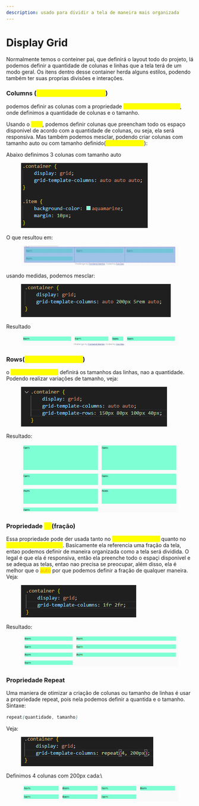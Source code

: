 ```yaml
---
description: usado para dividir a tela de maneira mais organizada
---
```


# Display Grid

Normalmente temos o conteiner pai, que definirá o layout todo do projeto, lá podemos definir a quantidade de colunas e linhas que a tela terá de um modo geral. Os itens dentro desse container herda alguns estilos, podendo também ter suas proprias divisões e interações.&#x20;

### Columns (<mark style="color:yellow;">grid-tamplete-columns</mark>)

podemos definir as colunas com a propriedade <mark style="color:yellow;">grid-tamplete-columns</mark>, onde definimos a quantidade de colunas e o tamanho.

Usando o <mark style="color:yellow;">**auto**</mark>, podemos definir colunas que preencham todo os espaço disponivel de acordo com a quantidade de colunas, ou seja, ela será responsiva. Mas também podemos mesclar, podendo criar colunas com tamanho auto ou com tamanho definido(<mark style="color:yellow;">**pixels, rem, em**</mark>):

Abaixo definimos 3 colunas com tamanho auto

<div data-full-width="true">

<figure><img src=".gitbook/assets/image (1).png" alt=""><figcaption></figcaption></figure>

</div>

O que resultou em:

<figure><img src=".gitbook/assets/image.png" alt=""><figcaption></figcaption></figure>

usando medidas, podemos mesclar:

<figure><img src=".gitbook/assets/image (3).png" alt=""><figcaption></figcaption></figure>

Resultado

<figure><img src=".gitbook/assets/image (2).png" alt=""><figcaption></figcaption></figure>



### Rows(<mark style="color:yellow;">grid-tamplate-rows</mark>)

o <mark style="color:yellow;">grid-tamplate-rows</mark> definirá os tamanhos das linhas, nao a quantidade. Podendo realizar variações de tamanho, veja:

<figure><img src=".gitbook/assets/image (5).png" alt=""><figcaption></figcaption></figure>

Resultado:

<figure><img src=".gitbook/assets/image (4).png" alt=""><figcaption></figcaption></figure>



### Propriedade <mark style="color:yellow;">FR</mark>(fração)

Essa propriedade pode der usada tanto no <mark style="color:yellow;">grid-tamplete-rows</mark> quanto no <mark style="color:yellow;">grid-tamplete-columns</mark>. Basicamente ela referencia uma fração da tela, entao podemos definir de maneira organizada como a tela será dividida. O legal é que ela é responsiva, então ela preenche todo o espaçi disponivel e se adequa as telas, entao nao precisa se preocupar, além disso, ela é melhor que o <mark style="color:orange;">auto</mark> por que podemos definir a fração de qualquer maneira. Veja:

<figure><img src=".gitbook/assets/image (7).png" alt=""><figcaption></figcaption></figure>

Resultado:

<figure><img src=".gitbook/assets/image (6).png" alt=""><figcaption></figcaption></figure>





### Propriedade Repeat

Uma maniera de otimizar a criação de colunas ou tamanho de linhas é usar a propriedade repeat, pois nela podemos definir a quantida e o tamanho. Sintaxe:

```css
repeat(quantidade, tamanho)
```

Veja:

<figure><img src=".gitbook/assets/image (9).png" alt=""><figcaption></figcaption></figure>

Definimos 4 colunas com 200px cada:\


<figure><img src=".gitbook/assets/image (10).png" alt=""><figcaption></figcaption></figure>
